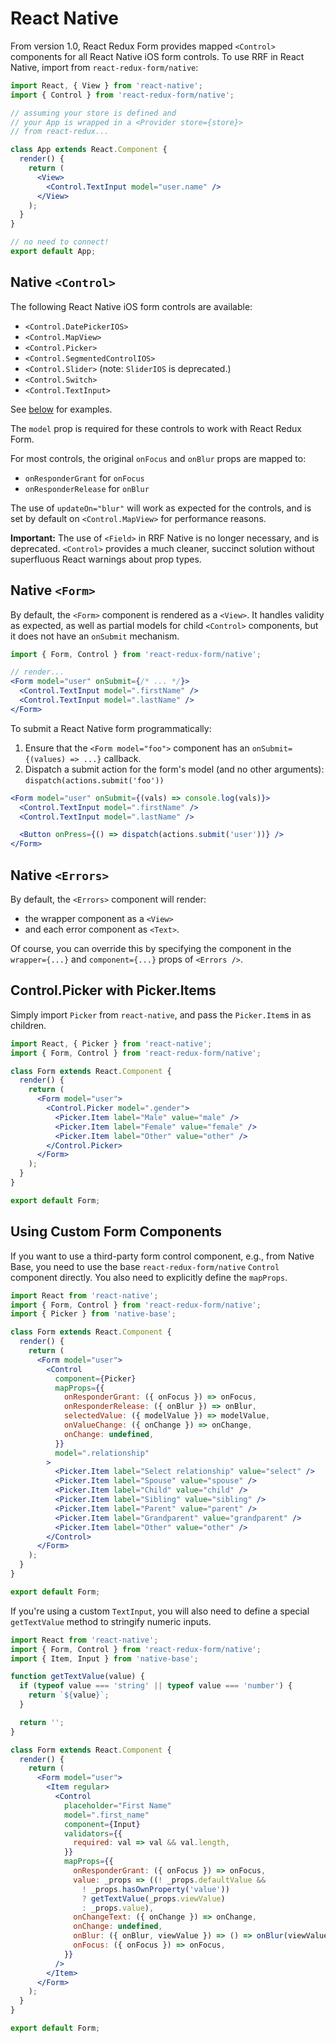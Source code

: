 # React Native

From version 1.0, React Redux Form provides mapped `<Control>` components for all React Native iOS form controls. To use RRF in React Native, import from `react-redux-form/native`:

```jsx
import React, { View } from 'react-native';
import { Control } from 'react-redux-form/native';

// assuming your store is defined and
// your App is wrapped in a <Provider store={store}>
// from react-redux...

class App extends React.Component {
  render() {
    return (
      <View>
        <Control.TextInput model="user.name" />
      </View>
    );
  }
}

// no need to connect!
export default App;
```

## Native `<Control>`

The following React Native iOS form controls are available:

- `<Control.DatePickerIOS>`
- `<Control.MapView>`
- `<Control.Picker>`
- `<Control.SegmentedControlIOS>`
- `<Control.Slider>` (note: `SliderIOS` is deprecated.)
- `<Control.Switch>`
- `<Control.TextInput>`

See [below](#examples) for examples.

The `model` prop is required for these controls to work with React Redux Form.

For most controls, the original `onFocus` and `onBlur` props are mapped to:
- `onResponderGrant` for `onFocus`
- `onResponderRelease` for `onBlur`

The use of `updateOn="blur"` will work as expected for the controls, and is set by default on `<Control.MapView>` for performance reasons.

**Important:** The use of `<Field>` in RRF Native is no longer necessary, and is deprecated. `<Control>` provides a much cleaner, succinct solution without superfluous React warnings about prop types.

## Native `<Form>`

By default, the `<Form>` component is rendered as a `<View>`. It handles validity as expected, as well as partial models for child `<Control>` components, but it does not have an `onSubmit` mechanism.

```jsx
import { Form, Control } from 'react-redux-form/native';

// render...
<Form model="user" onSubmit={/* ... */}>
  <Control.TextInput model=".firstName" />
  <Control.TextInput model=".lastName" />
</Form>
```

To submit a React Native form programmatically:

1. Ensure that the `<Form model="foo">` component has an `onSubmit={(values) => ...}` callback.
2. Dispatch a submit action for the form's model (and no other arguments): `dispatch(actions.submit('foo'))`

```jsx
<Form model="user" onSubmit={(vals) => console.log(vals)}>
  <Control.TextInput model=".firstName" />
  <Control.TextInput model=".lastName" />

  <Button onPress={() => dispatch(actions.submit('user'))} />
</Form>
```

## Native `<Errors>`

By default, the `<Errors>` component will render:
- the wrapper component as a `<View>`
- and each error component as `<Text>`.

Of course, you can override this by specifying the component in the `wrapper={...}` and `component={...}` props of `<Errors />`.

<a name="examples"></a>
## Control.Picker with Picker.Items
Simply import `Picker` from `react-native`, and pass the `Picker.Item`s in as children.

```jsx
import React, { Picker } from 'react-native';
import { Form, Control } from 'react-redux-form/native';

class Form extends React.Component {
  render() {
    return (
      <Form model="user">
        <Control.Picker model=".gender">
          <Picker.Item label="Male" value="male" />
          <Picker.Item label="Female" value="female" />
          <Picker.Item label="Other" value="other" />
        </Control.Picker>
      </Form>
    );
  }
}

export default Form;
```

## Using Custom Form Components
If you want to use a third-party form control component, e.g., from Native Base, you need to use the base `react-redux-form/native` `Control` component directly. You also need to explicitly define the `mapProps`.

```jsx
import React from 'react-native';
import { Form, Control } from 'react-redux-form/native';
import { Picker } from 'native-base';

class Form extends React.Component {
  render() {
    return (
      <Form model="user">
        <Control
          component={Picker}
          mapProps={{
            onResponderGrant: ({ onFocus }) => onFocus,
            onResponderRelease: ({ onBlur }) => onBlur,
            selectedValue: ({ modelValue }) => modelValue,
            onValueChange: ({ onChange }) => onChange,
            onChange: undefined,
          }}
          model=".relationship"
        >
          <Picker.Item label="Select relationship" value="select" />
          <Picker.Item label="Spouse" value="spouse" />
          <Picker.Item label="Child" value="child" />
          <Picker.Item label="Sibling" value="sibling" />
          <Picker.Item label="Parent" value="parent" />
          <Picker.Item label="Grandparent" value="grandparent" />
          <Picker.Item label="Other" value="other" />
        </Control>
      </Form>
    );
  }
}

export default Form;
```

If you're using a custom `TextInput`, you will also need to define a special `getTextValue` method to stringify numeric inputs.

```jsx
import React from 'react-native';
import { Form, Control } from 'react-redux-form/native';
import { Item, Input } from 'native-base';

function getTextValue(value) {
  if (typeof value === 'string' || typeof value === 'number') {
    return `${value}`;
  }

  return '';
}

class Form extends React.Component {
  render() {
    return (
      <Form model="user">
        <Item regular>
          <Control
            placeholder="First Name"
            model=".first_name"
            component={Input}
            validators={{
              required: val => val && val.length,
            }}
            mapProps={{
              onResponderGrant: ({ onFocus }) => onFocus,
              value: _props => ((! _props.defaultValue && 
                ! _props.hasOwnProperty('value'))
                ? getTextValue(_props.viewValue)
                : _props.value),
              onChangeText: ({ onChange }) => onChange,
              onChange: undefined,   
              onBlur: ({ onBlur, viewValue }) => () => onBlur(viewValue),
              onFocus: ({ onFocus }) => onFocus,
            }}
          />
        </Item>
      </Form>
    );
  }
}

export default Form;
```